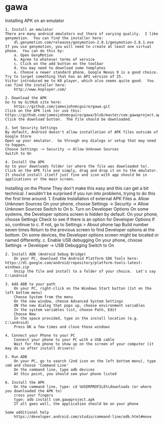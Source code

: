 # gawa

Installing APK on an emulator

	1. Install an emulator
	There are many android emulators out there of varying quality.  I like genymotion.  You can find the installer here:
		dl.genymotion.com/releases/genymotion-2.8.1/genymotion-2.8.1.exe
	If you use genymotion, you will need to create at least one virtual phone.  You can do this by:
		a. Open GenyMotion
		b. Agree to whatever terms of service
		c. Click on the add button on the toolbar
		d. You may need to download some templates
		e. Choose a newer standard phone, Google Nexus 9 is a good choice. Try to target something that has an API version of 25.
	Victor introduced me to KO player, which also seems quite good.  You can find the installer here:
		http://www.koplayer.com/

	2. Download the APK
	Go to my GitHub site here:
		https://github.com/jamesjohnmcguire/gawa.git
	Click on the APK link (or use this: https://github.com/jamesjohnmcguire/gawa/blob/master/com.gawaproject.apk)
	Click the download button.  The file should be downloaded.

	3. Set Security Settings
	By default, Android doesn't allow installation of APK files outside of Google Store
	Open up your emulator.  Go through any dialogs or setup that may need to happen.
	Choose Settings -> Security -> Allow Unknown Sources
	Switch to On

	4. Install the APK
	Go to your downloads folder (or where the file was downloaded to).  Click on the APK file and simply, drag and drop it on to the emulator.  It should install itself just fine and icon with app should be in applications or the main screen.


Installing on the Phone
	They don't make this easy and this can get a bit technical.  I wouldn't be surprised if you run into problems, trying to do this the first time around.
	1. Enable Installation of external APK Files
		a. Allow Unknown Sources
			On your phone, choose Settings -> Security -> Allow Unknown Sources
			Switch to On
		b. Turn on Developer Options
			On some systems, the Developer options screen is hidden by default.
			On your phone, choose Settings
			Check to see if there is an option for Developer Options
			If so, continue to c.
			If not, go to Settings > About phone
			tap Build number seven times
			Return to the previous screen to find Developer options at the bottom.
			On some devices, the Developer options screen might be located or named differently.
		c. Enable USB debugging
			On your phone, choose Settings -> Developer -> USB Debugging
			Switch to On

	2. Install ADB (Android Debug Bridge)
		On your PC, download the Android Platform SDK Tools here:	https://dl.google.com/android/repository/platform-tools-latest-windows.zip
		Unzip the file and install to a folder of your choice.  Let's say C:\android

	3. Add ADB to your path
		On your PC, right-click on the Windows Start button (1st on the left bottom menu)
		Choose System from the menu
		On the new window, choose Advanced System Settings
		ON the new dialog that pops up, choose environment variables
		In the system variables list, choose Path, Edit
		Choose New
		In the space provided, type in the install location (e.g. C:\android)
		Press OK a few times and close those windows

	4. Connect your Phone to your PC
		Connect your phone to your PC with a USB cable
		Wait for the phone to show up on the screen of your computer (it may do so after install drivers)

	5. Run ADB
		On your PC, go to search (2nd icon on the left bottom menu), type cmd and choose 'Command Line'
		On the command line, type adb devices
		At this point, you should see your phone listed

	6. Install the APK
		On the command line, type: cd %USERPROFILE%\downloads (or where you downloaded the APK to)
		cross your fingers
		type: adb install com.gawaproject.apk
		If all goes well, the application should be on your phone

	Some additional help
		https://developer.android.com/studio/command-line/adb.html#move
